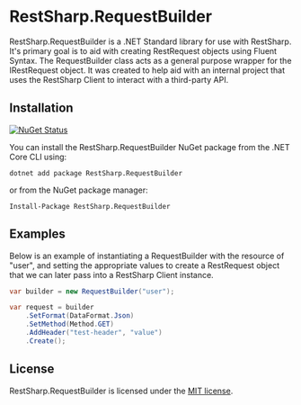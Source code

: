 # RestSharp.RequestBuilder
RestSharp.RequestBuilder is a .NET Standard library for use with RestSharp.
It's primary goal is to aid with creating RestRequest objects using Fluent Syntax.
The RequestBuilder class acts as a general purpose wrapper for the IRestRequest object. 
It was created to help aid with an internal project that uses the RestSharp Client to interact with a third-party API.

## Installation
[![NuGet Status](https://img.shields.io/nuget/v/RestSharp.RequestBuilder.svg?style=flat)](https://www.nuget.org/packages/RestSharp.RequestBuilder/)

You can install the RestSharp.RequestBuilder NuGet package from the .NET Core CLI using:

```
dotnet add package RestSharp.RequestBuilder
```

or from the NuGet package manager:

```
Install-Package RestSharp.RequestBuilder
```

## Examples
Below is an example of instantiating a RequestBuilder with the resource of "user", and setting the appropriate values to create a RestRequest object that we can later
pass into a RestSharp Client instance.

```csharp
var builder = new RequestBuilder("user");

var request = builder
	.SetFormat(DataFormat.Json)
	.SetMethod(Method.GET)
	.AddHeader("test-header", "value")
	.Create();
```

## License

RestSharp.RequestBuilder is licensed under the [MIT license](LICENSE).
